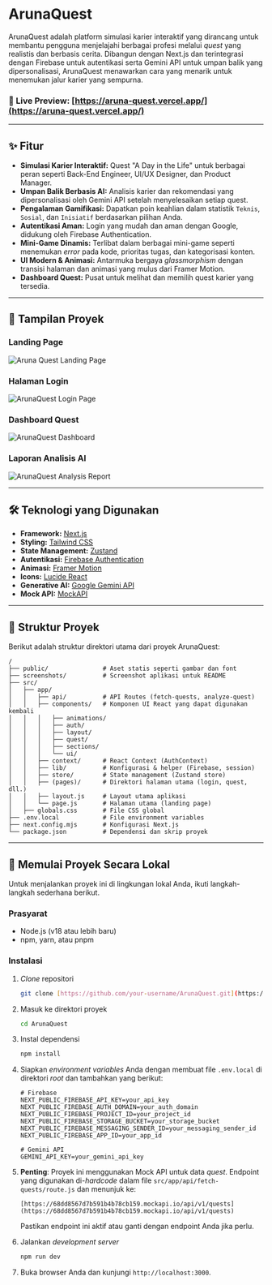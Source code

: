 # ArunaQuest

ArunaQuest adalah platform simulasi karier interaktif yang dirancang untuk membantu pengguna menjelajahi berbagai profesi melalui *quest* yang realistis dan berbasis cerita. Dibangun dengan Next.js dan terintegrasi dengan Firebase untuk autentikasi serta Gemini API untuk umpan balik yang dipersonalisasi, ArunaQuest menawarkan cara yang menarik untuk menemukan jalur karier yang sempurna.

### 🔗 Live Preview: [https://aruna-quest.vercel.app/](https://aruna-quest.vercel.app/)

---

## ✨ Fitur

-   **Simulasi Karier Interaktif:** Quest "A Day in the Life" untuk berbagai peran seperti Back-End Engineer, UI/UX Designer, dan Product Manager.
-   **Umpan Balik Berbasis AI:** Analisis karier dan rekomendasi yang dipersonalisasi oleh Gemini API setelah menyelesaikan setiap quest.
-   **Pengalaman Gamifikasi:** Dapatkan poin keahlian dalam statistik `Teknis`, `Sosial`, dan `Inisiatif` berdasarkan pilihan Anda.
-   **Autentikasi Aman:** Login yang mudah dan aman dengan Google, didukung oleh Firebase Authentication.
-   **Mini-Game Dinamis:** Terlibat dalam berbagai mini-game seperti menemukan *error* pada kode, prioritas tugas, dan kategorisasi konten.
-   **UI Modern & Animasi:** Antarmuka bergaya *glassmorphism* dengan transisi halaman dan animasi yang mulus dari Framer Motion.
-   **Dashboard Quest:** Pusat untuk melihat dan memilih quest karier yang tersedia.

---

## 📸 Tampilan Proyek

### **Landing Page**
![Aruna Quest Landing Page](./assets/Aruna%20Quest%20LP.png)

### **Halaman Login**
![ArunaQuest Login Page](./assets/ArunaQuest%20Login.png)

### **Dashboard Quest**
![ArunaQuest Dashboard](./assets/ArunaQuest%20Dashboard.png)

### **Laporan Analisis AI**
![ArunaQuest Analysis Report](./assets/arunaQuest%20analisi.jpg)

---

## 🛠️ Teknologi yang Digunakan

-   **Framework:** [Next.js](https://nextjs.org/)
-   **Styling:** [Tailwind CSS](https://tailwindcss.com/)
-   **State Management:** [Zustand](https://zustand-demo.pmnd.rs/)
-   **Autentikasi:** [Firebase Authentication](https://firebase.google.com/docs/auth)
-   **Animasi:** [Framer Motion](https://www.framer.com/motion/)
-   **Icons:** [Lucide React](https://lucide.dev/)
-   **Generative AI:** [Google Gemini API](https://ai.google.dev/)
-   **Mock API:** [MockAPI](https://68dd8567d7b591b4b78cb159.mockapi.io/api/v1/quests/)

---

## 📂 Struktur Proyek

Berikut adalah struktur direktori utama dari proyek ArunaQuest:
```
/
├── public/               # Aset statis seperti gambar dan font
├── screenshots/          # Screenshot aplikasi untuk README
├── src/
│   ├── app/
│   │   ├── api/          # API Routes (fetch-quests, analyze-quest)
│   │   ├── components/   # Komponen UI React yang dapat digunakan kembali
│   │   │   ├── animations/
│   │   │   ├── auth/
│   │   │   ├── layout/
│   │   │   ├── quest/
│   │   │   ├── sections/
│   │   │   └── ui/
│   │   ├── context/      # React Context (AuthContext)
│   │   ├── lib/          # Konfigurasi & helper (Firebase, session)
│   │   ├── store/        # State management (Zustand store)
│   │   ├── (pages)/      # Direktori halaman utama (login, quest, dll.)
│   │   ├── layout.js     # Layout utama aplikasi
│   │   └── page.js       # Halaman utama (landing page)
│   ├── globals.css       # File CSS global
├── .env.local            # File environment variables
├── next.config.mjs       # Konfigurasi Next.js
└── package.json          # Dependensi dan skrip proyek
```
---

## 🚀 Memulai Proyek Secara Lokal

Untuk menjalankan proyek ini di lingkungan lokal Anda, ikuti langkah-langkah sederhana berikut.

### **Prasyarat**

-   Node.js (v18 atau lebih baru)
-   npm, yarn, atau pnpm

### **Instalasi**

1.  *Clone* repositori
    ```sh
    git clone [https://github.com/your-username/ArunaQuest.git](https://github.com/your-username/ArunaQuest.git)
    ```
2.  Masuk ke direktori proyek
    ```sh
    cd ArunaQuest
    ```
3.  Instal dependensi
    ```sh
    npm install
    ```
4.  Siapkan *environment variables* Anda dengan membuat file `.env.local` di direktori *root* dan tambahkan yang berikut:
    ```env
    # Firebase
    NEXT_PUBLIC_FIREBASE_API_KEY=your_api_key
    NEXT_PUBLIC_FIREBASE_AUTH_DOMAIN=your_auth_domain
    NEXT_PUBLIC_FIREBASE_PROJECT_ID=your_project_id
    NEXT_PUBLIC_FIREBASE_STORAGE_BUCKET=your_storage_bucket
    NEXT_PUBLIC_FIREBASE_MESSAGING_SENDER_ID=your_messaging_sender_id
    NEXT_PUBLIC_FIREBASE_APP_ID=your_app_id

    # Gemini API
    GEMINI_API_KEY=your_gemini_api_key
    ```
5.  **Penting**: Proyek ini menggunakan Mock API untuk data *quest*. Endpoint yang digunakan di-*hardcode* dalam file `src/app/api/fetch-quests/route.js` dan menunjuk ke:
    ```
    [https://68dd8567d7b591b4b78cb159.mockapi.io/api/v1/quests](https://68dd8567d7b591b4b78cb159.mockapi.io/api/v1/quests)
    ```
    Pastikan endpoint ini aktif atau ganti dengan endpoint Anda jika perlu.

6.  Jalankan *development server*
    ```bash
    npm run dev
    ```
7.  Buka browser Anda dan kunjungi `http://localhost:3000`.
